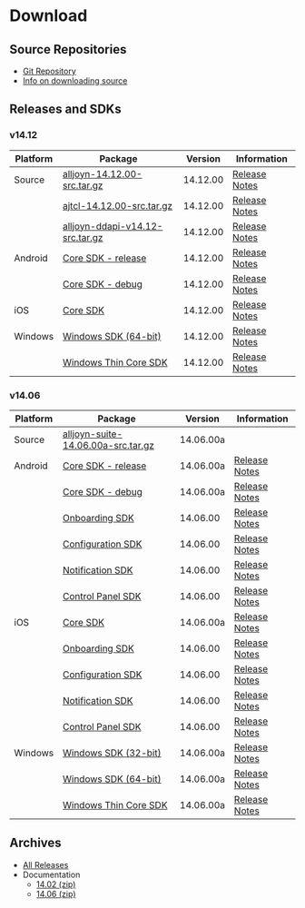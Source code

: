 # Download

## Source Repositories
* [Git Repository][git-repo]
* [Info on downloading source][download-source-info]

## Releases and SDKs
### v14.12
|Platform  |Package   |Version   |Information
|----------|----------|----------|-----------
|Source    |[alljoyn-14.12.00-src.tar.gz][source-alljoyn-1412]|14.12.00|[Release Notes][core-notes-1412]
|          |[ajtcl-14.12.00-src.tar.gz][source-ajtcl-1412]|14.12.00|[Release Notes][core-notes-1412]
|          |[alljoyn-ddapi-v14.12-src.tar.gz][ddapi]|14.12.00|[Release Notes][ddapi-crn]
|Android   |[Core SDK - release][android-core-rel-1412]|14.12.00|[Release Notes][core-notes-1412]
|          |[Core SDK - debug][android-core-debug-1412]|14.12.00|[Release Notes][core-notes-1412]
|iOS       |[Core SDK][ios-core-1412]                  |14.12.00|[Release Notes][core-notes-1412]
|Windows   |[Windows SDK (64-bit)][win-64bit-core-1412]|14.12.00|[Release Notes][core-notes-1412]
|          |[Windows Thin Core SDK][win-thin-1412]     |14.12.00|[Release Notes][core-notes-1412]

### v14.06
|Platform  |Package   |Version   |Information
|----------|----------|----------|-----------
|Source    |[alljoyn-suite-14.06.00a-src.tar.gz][source-suite]|14.06.00a|&nbsp;
|Android   |[Core SDK - release][android-core-rel]|14.06.00a|[Release Notes][core-notes]
|          |[Core SDK - debug][android-core-debug]|14.06.00a|[Release Notes][core-notes]
|          |[Onboarding SDK][android-onboarding]  |14.06.00 |[Release Notes][base-services-notes]
|          |[Configuration SDK][android-config]   |14.06.00 |[Release Notes][base-services-notes]
|          |[Notification SDK][android-notif]     |14.06.00 |[Release Notes][base-services-notes]
|          |[Control Panel SDK][android-controlpanel]|14.06.00 |[Release Notes][base-services-notes]
|iOS       |[Core SDK][ios-core]                  |14.06.00a|[Release Notes][core-notes]
|          |[Onboarding SDK][ios-onboarding]      |14.06.00 |[Release Notes][base-services-notes]
|          |[Configuration SDK][ios-config]       |14.06.00 |[Release Notes][base-services-notes]
|          |[Notification SDK][ios-notif]         |14.06.00 |[Release Notes][base-services-notes]
|          |[Control Panel SDK][ios-controlpanel] |14.06.00 |[Release Notes][base-services-notes]
|Windows   |[Windows SDK (32-bit)][win-32bit-core]|14.06.00a|[Release Notes][core-notes]
|          |[Windows SDK (64-bit)][win-64bit-core]|14.06.00a|[Release Notes][core-notes]
|          |[Windows Thin Core SDK][win-thin]     |14.06.00a|[Release Notes][core-notes]

## Archives

* [All Releases][all-releases]
* Documentation
  * [14.02 (zip)][14-02-00-zip]
  * [14.06 (zip)][14-06-00-zip]

[core-notes-1412]: https://wiki.allseenalliance.org/core/core_14.12_release_review
[source-alljoyn-1412]: https://allseenalliance.org/releases/alljoyn/14.12/alljoyn-14.12.00-src.tar.gz
[source-ajtcl-1412]: https://allseenalliance.org/releases/alljoyn/14.12/ajtcl-14.12.00-src.tar.gz
[android-core-rel-1412]: https://allseenalliance.org/releases/alljoyn/14.12/alljoyn-14.12.00-android-sdk-rel.zip
[android-core-debug-1412]: https://allseenalliance.org/releases/alljoyn/14.12/alljoyn-14.12.00-android-sdk-dbg.zip
[ios-core-1412]: https://allseenalliance.org/releases/alljoyn/14.12/alljoyn-14.12.00-osx_ios-sdk.zip
[win-64bit-core-1412]: https://allseenalliance.org/releases/alljoyn/14.12/alljoyn-14.12.00-win7x64vs2013-sdk.zip
[win-thin-1412]: https://allseenalliance.org/releases/alljoyn/14.12/alljoyn-14.12.00-thin_client-sdk-windows.zip

[source-suite]: https://allseenalliance.org/releases/alljoyn/14.06.00/alljoyn-suite-14.06.00a-src.tar.gz
[git-repo]: https://git.allseenalliance.org/cgit
[download-source-info]: https://wiki.allseenalliance.org/develop/downloading_the_source

[android-core-rel]: https://allseenalliance.org/releases/alljoyn/14.06.00/alljoyn-14.06.00a-android-sdk-rel.zip
[android-core-debug]: https://allseenalliance.org/releases/alljoyn/14.06.00/alljoyn-14.06.00a-android-sdk-dbg.zip
[android-onboarding]: https://allseenalliance.org/releases/alljoyn/14.06.00/alljoyn-onboarding-service-framework-14.06.00-android-sdk-rel.zip
[android-config]: https://allseenalliance.org/releases/alljoyn/14.06.00/alljoyn-config-service-framework-14.06.00-android-sdk-rel.zip
[android-notif]: https://allseenalliance.org/releases/alljoyn/14.06.00/alljoyn-notification-service-framework-14.06.00-android-sdk-rel.zip
[android-controlpanel]: https://allseenalliance.org/releases/alljoyn/14.06.00/alljoyn-controlpanel-service-framework-14.06.00-android-sdk-rel.zip

[ios-core]: https://allseenalliance.org/releases/alljoyn/14.06.00/alljoyn-14.06.00a-osx_ios-sdk.zip
[ios-onboarding]: https://allseenalliance.org/releases/alljoyn/14.06.00/alljoyn-onboarding-service-framework-14.06.00-ios-sdk-rel.zip
[ios-config]: https://allseenalliance.org/releases/alljoyn/14.06.00/alljoyn-config-service-framework-14.06.00-ios-sdk-rel.zip
[ios-notif]: https://allseenalliance.org/releases/alljoyn/14.06.00/alljoyn-notification-service-framework-14.06.00-ios-sdk-rel.zip
[ios-controlpanel]: https://allseenalliance.org/releases/alljoyn/14.06.00/alljoyn-controlpanel-service-framework-14.06.00-ios-sdk-rel.zip

[win-32bit-core]: https://allseenalliance.org/releases/alljoyn/14.06.00/alljoyn-14.06.00a-win7x86vs2012-sdk.zip
[win-64bit-core]: https://allseenalliance.org/releases/alljoyn/14.06.00/alljoyn-14.06.00a-win7x64vs2012-sdk.zip
[win-thin]: https://allseenalliance.org/releases/alljoyn/14.06.00/alljoyn-14.06.00a-thin_client-sdk-windows.zip

[all-releases]: https://allseenalliance.org/releases/alljoyn/

[core-notes]: https://wiki.allseenalliance.org/core/core_14.06_release_review
[base-services-notes]: https://wiki.allseenalliance.org/baseservices/base_services_14.06_release_review

[14-02-00-zip]: https://allseenalliance.org/sites/default/files/archives/alljoyn-docs-14.02.00.zip
[14-06-00-zip]: https://allseenalliance.org/sites/default/files/archives/alljoyn-docs-14.06.00.zip

[ddapi]: https://allseenalliance.org/releases/alljoyn/14.12/alljoyn-ddapi-v14.12-src.tar.gz
[ddapi-crn]: https://wiki.allseenalliance.org/datadriven/ddapi_14.12_release_review
